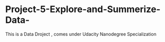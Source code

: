 # Project-5-Explore-and-Summerize-Data-
This is a Data Droject , comes under Udacity Nanodegree Specialization 
